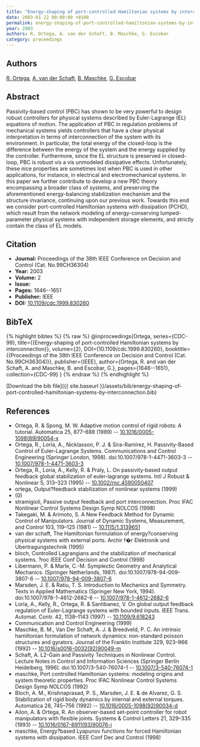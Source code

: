 ```yaml
---
title: "Energy-shaping of port-controlled Hamiltonian systems by interconnection"
date: 2003-01-22 00:00:00 +0100
permalink: energy-shaping-of-port-controlled-hamiltonian-systems-by-interconnection
year: 2003
authors: R. Ortega, A. van der Schaft, B. Maschke, G. Escobar
category: proceedings
---
```

 
## Authors
[R. Ortega](authors/romeo-ortega), [A. van der Schaft](authors/arjan-van-der-schaft), [B. Maschke](authors/bernhard-maschke), [G. Escobar](authors/gerardo-escobar)
 
## Abstract
Passivity-based control (PBC) has shown to be very powerful to design robust controllers for physical systems described by Euler-Lagrange (EL) equations of motion. The application of PBC in regulation problems of mechanical systems yields controllers that have a clear physical interpretation in terms of interconnection of the system with its environment. In particular, the total energy of the closed-loop is the difference between the energy of the system and the energy supplied by the controller. Furthermore, since the EL structure is preserved in closed-loop, PBC is robust vis a vis unmodeled dissipative effects. Unfortunately, these nice properties are sometimes lost when PBC is used in other applications, for instance, in electrical and electromechanical systems. In this paper we further contribute to develop a new PBC theory encompassing a broader class of systems, and preserving the aforementioned energy-balancing stabilization mechanism and the structure invariance, continuing upon our previous work. Towards this end we consider port-controlled Hamiltonian systems with dissipation (PCHD), which result from the network modeling of energy-conserving lumped-parameter physical systems with independent storage elements, and strictly contain the class of EL models.
 
## Citation
- **Journal:** Proceedings of the 38th IEEE Conference on Decision and Control (Cat. No.99CH36304)
- **Year:** 2003
- **Volume:** 2
- **Issue:** 
- **Pages:** 1646--1651
- **Publisher:** IEEE
- **DOI:** [10.1109/cdc.1999.830260](https://doi.org/10.1109/cdc.1999.830260)
 
## BibTeX
{% highlight bibtex %}
{% raw %}
@inproceedings{Ortega,
  series={CDC-99},
  title={{Energy-shaping of port-controlled Hamiltonian systems by interconnection}},
  volume={2},
  DOI={10.1109/cdc.1999.830260},
  booktitle={{Proceedings of the 38th IEEE Conference on Decision and Control (Cat. No.99CH36304)}},
  publisher={IEEE},
  author={Ortega, R. and van der Schaft, A. and Maschke, B. and Escobar, G.},
  pages={1646--1651},
  collection={CDC-99}
}
{% endraw %}
{% endhighlight %}
 
[Download the bib file]({{ site.baseurl }}/assets/bib/energy-shaping-of-port-controlled-hamiltonian-systems-by-interconnection.bib)
 
## References
- Ortega, R. & Spong, M. W. Adaptive motion control of rigid robots: A tutorial. Automatica 25, 877–888 (1989) -- [10.1016/0005-1098(89)90054-x](https://doi.org/10.1016/0005-1098(89)90054-x)
- Ortega, R., Loría, A., Nicklasson, P. J. & Sira-Ramírez, H. Passivity-Based Control of Euler-Lagrange Systems. Communications and Control Engineering (Springer London, 1998). doi:10.1007/978-1-4471-3603-3 -- [10.1007/978-1-4471-3603-3](https://doi.org/10.1007/978-1-4471-3603-3)
- Ortega, R., Loria, A., Kelly, R. & Praly, L. On passivity‐based output feedback global stabilization of euler‐lagrange systems. Intl J Robust &amp; Nonlinear 5, 313–323 (1995) -- [10.1002/rnc.4590050407](https://doi.org/10.1002/rnc.4590050407)
- ortega, Output?feedback stabilization of nonlinear systems (1999)
- (0)
- stramigioli, Passive output feedback and port interconnection. Proc IFAC Nonlinear Control Systems Design Symp NOLCOS (1998)
- Takegaki, M. & Arimoto, S. A New Feedback Method for Dynamic Control of Manipulators. Journal of Dynamic Systems, Measurement, and Control 103, 119–125 (1981) -- [10.1115/1.3139651](https://doi.org/10.1115/1.3139651)
- van der schaft, The Hamiltonian formulation of energy?conserving physical systems with external ports. Archir f�r Elektronik und Ubertragungstechnik (1995)
- bloch, Controlled Lagrangians and the stabilization of mechanical systems. ?roc IEEE Conf Decision and Control (1998)
- Libermann, P. & Marle, C.-M. Symplectic Geometry and Analytical Mechanics. (Springer Netherlands, 1987). doi:10.1007/978-94-009-3807-6 -- [10.1007/978-94-009-3807-6](https://doi.org/10.1007/978-94-009-3807-6)
- Marsden, J. E. & Ratiu, T. S. Introduction to Mechanics and Symmetry. Texts in Applied Mathematics (Springer New York, 1994). doi:10.1007/978-1-4612-2682-6 -- [10.1007/978-1-4612-2682-6](https://doi.org/10.1007/978-1-4612-2682-6)
- Loria, A., Kelly, R., Ortega, R. & Santibanez, V. On global output feedback regulation of Euler-Lagrange systems with bounded inputs. IEEE Trans. Automat. Contr. 42, 1138–1143 (1997) -- [10.1109/9.618243](https://doi.org/10.1109/9.618243)
- Communication and Control Engineering (1999)
- Maschke, B. M., Van Der Schaft, A. J. & Breedveld, P. C. An intrinsic hamiltonian formulation of network dynamics: non-standard poisson structures and gyrators. Journal of the Franklin Institute 329, 923–966 (1992) -- [10.1016/s0016-0032(92)90049-m](https://doi.org/10.1016/s0016-0032(92)90049-m)
- Schaft, A. L2-Gain and Passivity Techniques in Nonlinear Control. Lecture Notes in Control and Information Sciences (Springer Berlin Heidelberg, 1996). doi:10.1007/3-540-76074-1 -- [10.1007/3-540-76074-1](https://doi.org/10.1007/3-540-76074-1)
- maschke, Port controlled Hamiltonian systems: modeling origins and system theoretic properties. Proc IFAC Nonlinear Control Systems Design Symp NOLCOS (1992)
- Bloch, A. M., Krishnaprasad, P. S., Marsden, J. E. & de Alvarez, G. S. Stabilization of rigid body dynamics by internal and external torques. Automatica 28, 745–756 (1992) -- [10.1016/0005-1098(92)90034-d](https://doi.org/10.1016/0005-1098(92)90034-d)
- Ailon, A. & Ortega, R. An observer-based set-point controller for robot manipulators with flexible joints. Systems &amp; Control Letters 21, 329–335 (1993) -- [10.1016/0167-6911(93)90076-i](https://doi.org/10.1016/0167-6911(93)90076-i)
- maschke, Energy?based Lyapunov functions for forced Hamiltonian systems with dissipation. IEEE Conf Dec and Control (1998)

